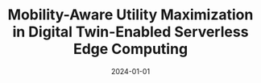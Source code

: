 ---
title: "Mobility-Aware Utility Maximization in Digital Twin-Enabled Serverless Edge Computing"
authors:
- Jing Li
- Song Guo
- Weifa Liang
- Jianping Wang
- Quan Chen
- Wenchao Xu
- Kang Wei
- Xiaohua Jia

date: "2024-01-01"
# doi: "10.1109/TNSE.2022.3141728"

# Publication type.
# 1 = Conference paper; 2 = Journal article;
# 3 = Preprint Paper; 4 = Report; 5 = Book; 6 = Book section;
# 7 = Thesis; 8 = Patent
publication_types: ["2"]

# Publication name and optional abbreviated publication name.
publication: IEEE Transactions on Computers (TC) (CCF-A)
# publication_short: "TNSE (JCR-Q1)"

url_pdf: https://ieeexplore.ieee.org/document/10500747
# url_code: ''
# url_dataset: ''
# url_poster: ''
# url_project: ''
# url_slides: ''
# url_video: ''

---